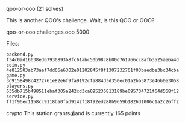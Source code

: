 qoo-or-ooo (21 solves)

This is another QOO's challenge. Wait, is this QOO or OOO?

qoo-or-ooo.challenges.ooo 5000

Files:

    backend.py f34c0ad16638ed67930893b8fc61abc50b98c8b00d761766cc8afb3525ae6a4d
    coin.py 4e812503ab73aaf7dd66e6302e01202845f8f1307232761f03baedbe3bc34cba
    game.py 3d9158498c4272761e82e6f9fa9192cfa884d3d350ec01a2bb3873e46b0e3058
    players.py 635db715b498511ebaf305a242cd3ca095235813189be095734721f64d568f12
    service.py ff1f96ec1158cc9118ba0fad9142f18f92ed288b9659b1826d1006c1a2c26ff2

crypto
This station grants💰and is currently 165 points
